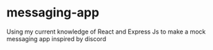 # messaging-app
Using my current knowledge of React and Express Js to make a mock messaging app inspired by discord

